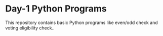 # Day-1 Python Programs

This repository contains basic Python programs like even/odd check and voting eligibility check..

